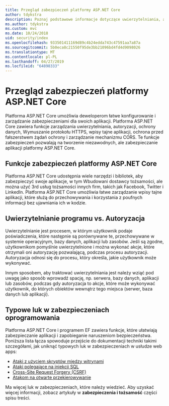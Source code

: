 ```yaml
---
title: Przegląd zabezpieczeń platformy ASP.NET Core
author: tdykstra
description: Poznaj podstawowe informacje dotyczące uwierzytelniania, autoryzacji i zabezpieczeń w programie ASP.NET Core.
ms.author: tdykstra
ms.custom: mvc
ms.date: 10/24/2018
uid: security/index
ms.openlocfilehash: 933501411169d89c4b24edda743c47591aa7a87a
ms.sourcegitcommit: 5b0eca8c21550f95de3bb21096bd4fd4d9098026
ms.translationtype: MT
ms.contentlocale: pl-PL
ms.lasthandoff: 04/27/2019
ms.locfileid: "64898333"
---
```

# <a name="overview-of-aspnet-core-security"></a>Przegląd zabezpieczeń platformy ASP.NET Core

Platforma ASP.NET Core umożliwia deweloperom łatwe konfigurowanie i zarządzanie zabezpieczeniami dla swoich aplikacji. Platforma ASP.NET Core zawiera funkcje zarządzania uwierzytelniania, autoryzacji, ochrony danych, Wymuszanie protokołu HTTPS, wpisy tajne aplikacji, ochrona przed fałszerstwem żądań ochrony i zarządzanie mechanizmu CORS. Te funkcje zabezpieczeń pozwalają na tworzenie niezawodnych, ale zabezpieczanie aplikacji platformy ASP.NET Core.

## <a name="aspnet-core-security-features"></a>Funkcje zabezpieczeń platformy ASP.NET Core

Platforma ASP.NET Core udostępnia wiele narzędzi i bibliotek, aby zabezpieczyć swoje aplikacje, w tym Wbudowani dostawcy tożsamości, ale można użyć 3rd usług tożsamości innych firm, takich jak Facebook, Twitter i LinkedIn. Platforma ASP.NET Core umożliwia łatwe zarządzanie wpisy tajne aplikacji, które służą do przechowywania i korzystania z poufnych informacji bez ujawniania ich w kodzie.

## <a name="authentication-vs-authorization"></a>Uwierzytelnianie programu vs. Autoryzacja

Uwierzytelnianie jest procesem, w którym użytkownik podaje poświadczenia, które następnie są porównywane te, przechowywane w systemie operacyjnym, bazy danych, aplikacji lub zasobów. Jeśli są zgodne, użytkownikom pomyślnie uwierzytelnione i można wykonać akcje, które otrzymali oni autoryzację pozwalającą, podczas procesu autoryzacji. Autoryzacja odnosi się do procesu, który określa, jakie użytkownik może wykonywać.

Innym sposobem, aby traktować uwierzytelniania jest należy wziąć pod uwagę jako sposób wprowadź spację, np. serwera, bazy danych, aplikacji lub zasobów, podczas gdy autoryzacja to akcje, które może wykonywać użytkownik, do których obiektów wewnątrz tego miejsca (serwer, baza danych lub aplikacji).

## <a name="common-vulnerabilities-in-software"></a>Typowe luk w zabezpieczeniach oprogramowania

Platforma ASP.NET Core i programem EF zawiera funkcje, które ułatwiają zabezpieczanie aplikacji i zapobieganie naruszeniom bezpieczeństwa. Poniższa lista łącza spowoduje przejście do dokumentacji techniki takimi szczegółami, jak uniknąć typowych luk w zabezpieczeniach w usłudze web apps:

* [Ataki z użyciem skryptów między witrynami](xref:security/cross-site-scripting)
* [Ataki polegające na iniekcji SQL](/ef/core/querying/raw-sql)
* [Cross-Site Request Forgery (CSRF)](xref:security/anti-request-forgery)
* [Atakom na otwarte przekierowywanie](xref:security/preventing-open-redirects)

Ma więcej luk w zabezpieczeniach, które należy wiedzieć. Aby uzyskać więcej informacji, zobacz artykuły w **zabezpieczenia i tożsamość** części spisu treści.
